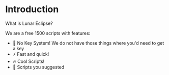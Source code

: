 # Introduction
What is Lunar Eclipse?

We are a free 1500 scripts with features:
   - 🔐 No Key System!
   We do not have those things where you'd need to get a key
   - ⚡️ Fast and quick!
   - 🔥 Cool Scripts!
   - 🌟 Scripts you suggested
